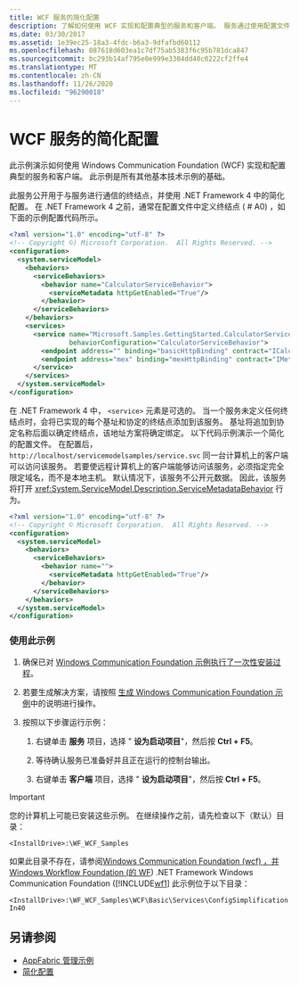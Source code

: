 ```yaml
---
title: WCF 服务的简化配置
description: 了解如何使用 WCF 实现和配置典型的服务和客户端。 服务通过使用配置文件中指定的终结点进行通信。
ms.date: 03/30/2017
ms.assetid: 1e39ec25-18a3-4fdc-b6a3-9dfafbd60112
ms.openlocfilehash: 087618d603ea1c7df75ab5383f6c95b781dca847
ms.sourcegitcommit: bc293b14af795e0e999e3304dd40c0222cf2ffe4
ms.translationtype: MT
ms.contentlocale: zh-CN
ms.lasthandoff: 11/26/2020
ms.locfileid: "96290018"
---
```

# <a name="simplified-configuration-for-wcf-services"></a>WCF 服务的简化配置

此示例演示如何使用 Windows Communication Foundation (WCF) 实现和配置典型的服务和客户端。 此示例是所有其他基本技术示例的基础。  
  
 此服务公开用于与服务进行通信的终结点，并使用 .NET Framework 4 中的简化配置。 在 .NET Framework 4 之前，通常在配置文件中定义终结点 ( # A0) ，如下面的示例配置代码所示。  
  
```xml  
<?xml version="1.0" encoding="utf-8" ?>  
<!-- Copyright ©) Microsoft Corporation.  All Rights Reserved. -->  
<configuration>  
  <system.serviceModel>  
    <behaviors>  
      <serviceBehaviors>  
        <behavior name="CalculatorServiceBehavior">  
          <serviceMetadata httpGetEnabled="True"/>  
        </behavior>  
      </serviceBehaviors>  
    </behaviors>  
    <services>  
      <service name="Microsoft.Samples.GettingStarted.CalculatorService"  
               behaviorConfiguration="CalculatorServiceBehavior">  
        <endpoint address="" binding="basicHttpBinding" contract="ICalculator"/>  
        <endpoint address="mex" binding="mexHttpBinding" contract="IMetadataExchange"/>  
      </service>  
    </services>  
  </system.serviceModel>  
</configuration>  
```  
  
 在 .NET Framework 4 中， `<service>` 元素是可选的。 当一个服务未定义任何终结点时，会将已实现的每个基址和协定的终结点添加到该服务。 基址将追加到协定名称后面以确定终结点，该地址方案将确定绑定。 以下代码示例演示一个简化的配置文件。 在配置后， `http://localhost/servicemodelsamples/service.svc` 同一台计算机上的客户端可以访问该服务。 若要使远程计算机上的客户端能够访问该服务，必须指定完全限定域名，而不是本地主机。 默认情况下，该服务不公开元数据。 因此，该服务将打开 <xref:System.ServiceModel.Description.ServiceMetadataBehavior> 行为。  
  
```xml  
<?xml version="1.0" encoding="utf-8" ?>  
<!-- Copyright © Microsoft Corporation.  All Rights Reserved. -->  
<configuration>  
  <system.serviceModel>  
    <behaviors>  
      <serviceBehaviors>  
        <behavior name="">  
          <serviceMetadata httpGetEnabled="True"/>  
        </behavior>  
      </serviceBehaviors>  
    </behaviors>  
  </system.serviceModel>  
</configuration>  
```  
  
### <a name="to-use-this-sample"></a>使用此示例  
  
1. 确保已对 [Windows Communication Foundation 示例执行了一次性安装过程](one-time-setup-procedure-for-the-wcf-samples.md)。  
  
2. 若要生成解决方案，请按照 [生成 Windows Communication Foundation 示例](building-the-samples.md)中的说明进行操作。  
  
3. 按照以下步骤运行示例：  
  
    1. 右键单击 **服务** 项目，选择 " **设为启动项目**"，然后按 **Ctrl + F5**。  
  
    2. 等待确认服务已准备好并且正在运行的控制台输出。  
  
    3. 右键单击 **客户端** 项目，选择 " **设为启动项目**"，然后按 **Ctrl + F5**。  
  
> [!IMPORTANT]
> 您的计算机上可能已安装这些示例。 在继续操作之前，请先检查以下（默认）目录：  
>
> `<InstallDrive>:\WF_WCF_Samples`  
>
> 如果此目录不存在，请参阅[Windows Communication Foundation (wcf) ，并 Windows Workflow Foundation (的 WF](https://www.microsoft.com/download/details.aspx?id=21459)) .NET Framework Windows Communication Foundation ([!INCLUDE[wf1](../../../../includes/wf1-md.md)] 此示例位于以下目录：  
>
> `<InstallDrive>:\WF_WCF_Samples\WCF\Basic\Services\ConfigSimplificationIn40`  
  
## <a name="see-also"></a>另请参阅

- [AppFabric 管理示例](/previous-versions/appfabric/ff383405(v=azure.10))
- [简化配置](../simplified-configuration.md)
